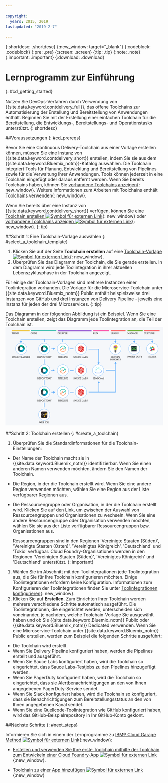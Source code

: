 ```yaml
---

copyright:
  years: 2015, 2019
lastupdated: "2019-2-7"

---
```


{:shortdesc: .shortdesc}
{:new_window: target="_blank"}
{:codeblock: .codeblock}
{:pre: .pre}
{:screen: .screen}
{:tip: .tip}
{:note: .note}
{:important: .important}
{:download: .download}


# Lernprogramm zur Einführung
{: #cd_getting_started}

Nutzen Sie DevOps-Verfahren durch Verwendung von {{site.data.keyword.contdelivery_full}}, das offene Toolchains zur Automatisierung der Erstellung und Bereitstellung von Anwendungen enthält. Beginnen Sie mit der Erstellung einer einfachen Toolchain für die Bereitstellung, die Entwicklungs-, Bereitstellungs- und Operationstasks unterstützt. 
{: shortdesc}

##Voraussetzungen
{: #cd_prereqs}

Bevor Sie eine Continuous Delivery-Toolchain aus einer Vorlage erstellen können, müssen Sie eine Instanz von {{site.data.keyword.contdelivery_short}} erstellen, indem Sie sie aus dem {{site.data.keyword.Bluemix_notm}}-Katalog auswählen. Die Toolchain integriert Tools für Planung, Entwicklung und Bereitstellung von Pipelines sowie für die Verwaltung Ihrer Anwendungen. Tools können jederzeit in eine Toolchain eingefügt oder daraus entfernt werden. Wenn Sie bereits Toolchains haben, können Sie [vorhandene Toolchains anzeigen](/docs/services/ContinuousDelivery?topic=ContinuousDelivery-toolchains_getting_started#viewing_a_toolchain){: new_window}. Weitere Informationen zum Arbeiten mit Toolchains enthält [Toolchains verwenden](/docs/ContinuousDelivery?topic=ContinuousDelivery-toolchains-using){: new_window}.

Wenn Sie bereits über eine Instanz von {{site.data.keyword.contdelivery_short}} verfügen, können Sie [eine Toolchain erstellen ![Symbol für externen Link](../../icons/launch-glyph.svg "Symbol für externen Link")](https://cloud.ibm.com/devops/create){: new_window} oder [vorhandene Toolchains anzeigen ![Symbol für externen Link](../../icons/launch-glyph.svg "Symbol für externen Link")](https://cloud.ibm.com/devops/toolchains){: new_window}.
{: tip}

##Schritt 1: Eine Toolchain-Vorlage auswählen
{: #select_a_toolchain_template}

1. Klicken Sie auf der Seite **Toolchain erstellen** auf eine [Toolchain-Vorlage ![Symbol für externen Link](../../icons/launch-glyph.svg "Symbol für externen Link")](https://cloud.ibm.com/devops/create){: new_window}.
1. Überprüfen Sie das Diagramm der Toolchain, die Sie gerade erstellen. In dem Diagramm wird jede Toolintegration in ihrer aktuellen Lebenszyklusphase in der Toolchain angezeigt.

 Für einige der Toolchain-Vorlagen sind mehrere Instanzen einer Toolintegration vorhanden. Die Vorlage für die Microservice-Toolchain unter {{site.data.keyword.Bluemix_notm}} Public enthält beispielsweise drei Instanzen von GitHub und drei Instanzen von Delivery Pipeline - jeweils eine Instanz für jeden der drei Microservices.
 {: tip}

 Das Diagramm in der folgenden Abbildung ist ein Beispiel. Wenn Sie eine Toolchain erstellen, zeigt das Diagramm jede Toolintegration an, die Teil der Toolchain ist.
 ![Toolchain-Diagramm](images/toolchain_diagram2.png)
 
##Schritt 2: Toolchain erstellen 
{: #create_a_toolchain}
 
1. Überprüfen Sie die Standardinformationen für die Toolchain-Einstellungen:

 * Der Name der Toolchain macht sie in {{site.data.keyword.Bluemix_notm}} identifizierbar. Wenn Sie einen anderen Namen verwenden möchten, ändern Sie den Namen der Toolchain.
 * Die Region, in der die Toolchain erstellt wird. Wenn Sie eine andere Region verwenden möchten, wählen Sie eine Region aus der Liste verfügbarer Regionen aus.
 * Die Ressourcengruppe oder Organisation, in der die Toolchain erstellt wird. Klicken Sie auf den Link, um zwischen der Auswahl von Ressourcengruppen und Organisationen zu wechseln. Wenn Sie eine andere Ressourcengruppe oder Organisation verwenden möchten, wählen Sie sie aus der Liste verfügbarer Ressourcengruppen bzw. Organisationen aus.
 
   Ressourcengruppen sind in den Regionen 'Vereinigte Staaten (Süden)', 'Vereinigte Staaten (Osten)', 'Vereinigtes Königreich', 'Deutschland' und 'Tokio' verfügbar. Cloud Foundry-Organisationen werden in den Regionen 'Vereinigten Staaten (Süden)', 'Vereinigtes Königreich' und 'Deutschland' unterstützt.
   {: important}
 
1. Wählen Sie im Abschnitt mit den Toolintegrationen jede Toolintegration aus, die Sie für Ihre Toolchain konfigurieren möchten. Einige Toolintegrationen erfordern keine Konfiguration. Informationen zum Konfigurieren der Toolintegrationen finden Sie unter [Toolintegrationen konfigurieren](/docs/services/ContinuousDelivery?topic=ContinuousDelivery-integrations){: new_window}.
1. Klicken Sie auf **Erstellen**. Zum Einrichten Ihrer Toolchain werden mehrere verschiedene Schritte automatisch ausgeführt. Die Toolintegrationen, die eingerichtet werden, unterscheiden sich voneinander, je nachdem, welche Toolchain-Vorlage Sie ausgewählt haben und ob Sie {{site.data.keyword.Bluemix_notm}} Public oder {{site.data.keyword.Bluemix_notm}} Dedicated verwenden. Wenn Sie eine Microservice-Toolchain unter {{site.data.keyword.Bluemix_notm}} Public erstellen, werden zum Beispiel die folgenden Schritte ausgeführt:

 * Die Toolchain wird erstellt.
 * Wenn Sie Delivery Pipeline konfiguriert haben, werden die Pipelines erstellt und ausgeführt.
 * Wenn Sie Sauce Labs konfiguriert haben, wird die Toolchain so eingerichtet, dass Sauce Labs-Testjobs zu den Pipelines hinzugefügt werden.
 * Wenn Sie PagerDuty konfiguriert haben, wird die Toolchain so eingerichtet, dass sie Alertbenachrichtigungen an den von Ihnen angegebenen PagerDuty-Service sendet.
 * Wenn Sie Slack konfiguriert haben, wird die Toolchain so konfiguriert, dass sie Benachrichtigungen zum Bereitstellungsstatus an den von Ihnen angegebenen Kanal sendet.
 * Wenn Sie eine Quellcode-Toolintegration wie GitHub konfiguriert haben, wird das GitHub-Beispielrepository in Ihr GitHub-Konto geklont.

##Nächste Schritte
{: #next_steps}

Informieren Sie sich in einem der Lernprogramme zu [IBM&reg; Cloud Garage Method ![Symbol für externen Link](../../icons/launch-glyph.svg "Symbol für externen Link")](https://www.ibm.com/cloud/garage){:new_window}:

  * [Erstellen und verwenden Sie Ihre erste Toolchain mithilfe der Toolchain zum Entwickeln einer Cloud Foundry-App ![Symbol für externen Link](../../icons/launch-glyph.svg "Symbol für externen Link")](https://www.ibm.com/cloud/garage/tutorials/introduce-develop-cloud-foundry-app-toolchain){:new_window}.

  * [Toolchain zu einer App hinzufügen ![Symbol für externen Link](../../icons/launch-glyph.svg "Symbol für externen Link")](https://www.ibm.com/cloud/garage/tutorials/add-a-toolchain-to-an-app?task=2){:new_window}
